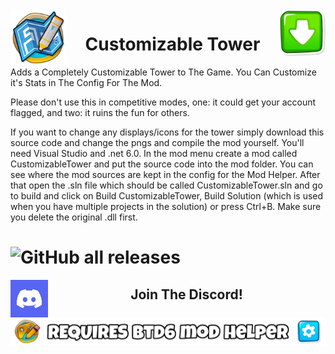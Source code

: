 <a href="https://github.com/CustomizeableTower/CustomizableTower/releases/latest/download/CustomizableTower.dll">
    <img align="left" alt="Icon" height="90" src="Icon.png">
    <img align="right" alt="Download" height="75" src="https://raw.githubusercontent.com/gurrenm3/BTD-Mod-Helper/master/BloonsTD6%20Mod%20Helper/Resources/DownloadBtn.png">
</a>

<h1 align="center">Customizable Tower</h1>

Adds a Completely Customizable Tower to The Game. You Can Customize it's Stats in The Config For The Mod.

Please don't use this in competitive modes, one: it could get your account flagged, and two: it ruins the fun for others.

If you want to change any displays/icons for the tower simply download this source code and change the pngs and compile the mod yourself. 
You'll need Visual Studio and .net 6.0. In the mod menu create a mod called CustomizableTower and put the source code into the mod folder.
You can see where the mod sources are kept in the config for the Mod Helper.
After that open the .sln file which should be called CustomizableTower.sln and go to build and click on Build CustomizableTower, Build Solution (which is used when you have multiple projects in the solution) or press Ctrl+B.
Make sure you delete the original .dll first. 

<h1 aling="left"><img alt="GitHub all releases" height="25" src="https://img.shields.io/github/downloads/DarkTerraYT/CustomizableTower/total?label=Total%20Dowloads"></h1>

<a href="https://discord.gg/xegnVEBRuE">
    <img align="left" alt="Discord" height = "60" src="discord.png">
</a>
<h2 align="center"> Join The Discord!</h2>

[![Requires BTD6 Mod Helper](https://raw.githubusercontent.com/gurrenm3/BTD-Mod-Helper/master/banner.png)](https://github.com/gurrenm3/BTD-Mod-Helper#readme)
